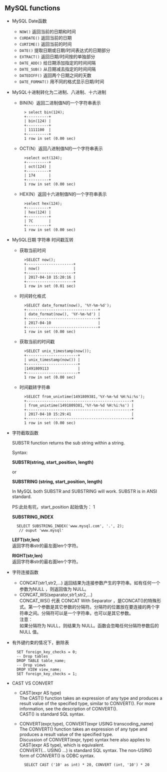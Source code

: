 ## MySQL functions
- MySQL Date函数
	- `NOW()`	返回当前的日期和时间
	- `CURDATE()`	返回当前的日期
	- `CURTIME()`	返回当前的时间
	- `DATE()`	提取日期或日期/时间表达式的日期部分
	- `EXTRACT()`	返回日期/时间按的单独部分
	- `DATE_ADD()`	给日期添加指定的时间间隔
	- `DATE_SUB()`	从日期减去指定的时间间隔
	- `DATEDIFF()`	返回两个日期之间的天数
	- `DATE_FORMAT()`	用不同的格式显示日期/时间

- MySQL十进制转化为二进制、八进制、十六进制 
	- BIN(N）返回二进制值N的一个字符串表示

		    > select bin(124);
    		+----------+
    		| bin(124) |
    		+----------+
    		| 1111100  |
    		+----------+
    		1 row in set (0.00 sec)
	- OCT(N）返回八进制值N的一个字符串表示

    	    >select oct(124);
	    	+----------+
	    	| oct(124) |
	    	+----------+
	    	| 174      |
	    	+----------+
	    	1 row in set (0.00 sec)
	- HEX(N）返回十六进制值N的一个字符串表示
	
		    >select hex(124);
    		+----------+
    		| hex(124) |
    		+----------+
    		| 7C       |
    		+----------+
    		1 row in set (0.00 sec)

	
- MySQL日期 字符串 时间戳互转 
	- 获取当前时间
		
		    >SELECT now();
    		+---------------------+
    		| now()   			  |
    		+---------------------+
    		| 2017-04-10 15:20:16 |
    		+---------------------+
    		1 row in set (0.01 sec)
	- 时间转化格式
		
		    >SELECT date_format(now(), '%Y-%m-%d');
    		+--------------------------------+
    		| date_format(now(), '%Y-%m-%d') |
    		+--------------------------------+
    		| 2017-04-10 					 |
    		+--------------------------------+
    		1 row in set (0.00 sec)
	- 获取当前的时间戳
		
		    >SELECT unix_timestamp(now());  
			+-----------------------+
			| unix_timestamp(now()) |
			+-----------------------+
			|1491809113             |
			+-----------------------+
			1 row in set (0.00 sec)
	- 时间戳转字符串
		
		    >SELECT from_unixtime(1491809381,'%Y-%m-%d %H:%i:%s');
    		+-----------------------------------------------+
    		| from_unixtime(1491809381,'%Y-%m-%d %H:%i:%s') |
    		+-----------------------------------------------+
    		| 2017-04-10 15:29:41   						|
    		+-----------------------------------------------+
    		1 row in set (0.00 sec)

- 字符截取函数

	SUBSTR function returns the sub string within a string.
	
	Syntax:
	
	**SUBSTR(string, start_position, length)**
	
	or
	
	**SUBSTRING (string, start_position, length)**
	
	In MySQL both SUBSTR and SUBSTRING will work. SUBSTR is in ANSI standard.
	
	PS:此处有坑，start_position 起始值为： 1  
	
	**SUBSTRING_INDEX**
	
		SELECT SUBSTRING_INDEX('www.mysql.com', '.', 2);
		 // ouput 'www.mysql'
	**LEFT(str,len)**  
	返回字符串str的最左面len个字符。
	
	**RIGHT(str,len)**  
	返回字符串str的最右面len个字符。

- 字符连接函数
	- CONCAT(str1,str2,…)
	返回结果为连接参数产生的字符串。如有任何一个参数为NULL ，则返回值为 NULL。
	- CONCAT_WS(separator,str1,str2,...)  
	CONCAT_WS() 代表 CONCAT With Separator ，是CONCAT()的特殊形式。第一个参数是其它参数的分隔符。分隔符的位置放在要连接的两个字符串之间。分隔符可以是一个字符串，也可以是其它参数。  
	注意：  
	如果分隔符为 NULL，则结果为 NULL。函数会忽略任何分隔符参数后的 NULL 值。
- 有外键约束的情况下，删除表

		SET foreign_key_checks = 0;
		-- Drop tables
		DROP TABLE table_name;
		-- Drop views
		DROP VIEW view_name;
		SET foreign_key_checks = 1;
-  CAST VS CONVERT  
	- CAST(expr AS type)  
	The CAST() function takes an expression of any type and produces a result value of the specified type, similar to CONVERT(). For more information, see the description of CONVERT().  
	CAST() is standard SQL syntax.

	- CONVERT(expr,type), CONVERT(expr USING transcoding_name)  
	The CONVERT() function takes an expression of any type and produces a result value of the specified type.  
	Discussion of CONVERT(expr, type) syntax here also applies to CAST(expr AS type), which is equivalent.  
	CONVERT(... USING ...) is standard SQL syntax. The non-USING form of CONVERT() is ODBC syntax.	
	
			SELECT CAST ('10' as int) * 20, CONVERT (int, '10') * 20